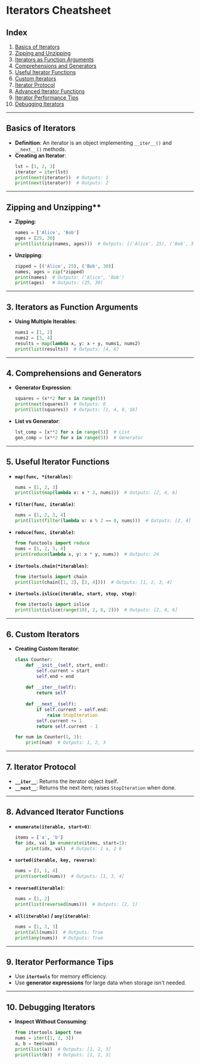 # **Iterators Cheatsheet**

## **Index**
1. [Basics of Iterators](#basics-of-iterators)
2. [Zipping and Unzipping](#zipping-and-unzipping)
3. [Iterators as Function Arguments](#iterators-as-function-arguments)
4. [Comprehensions and Generators](#comprehensions-and-generators)
5. [Useful Iterator Functions](#useful-iterator-functions)
6. [Custom Iterators](#custom-iterators)
7. [Iterator Protocol](#iterator-protocol)
8. [Advanced Iterator Functions](#advanced-iterator-functions)
9. [Iterator Performance Tips](#iterator-performance-tips)
10. [Debugging Iterators](#debugging-iterators)

---

## Basics of Iterators
- **Definition**: An iterator is an object implementing `__iter__()` and `__next__()` methods.
- **Creating an Iterator**:
  ```python
  lst = [1, 2, 3]
  iterator = iter(lst)
  print(next(iterator))  # Outputs: 1
  print(next(iterator))  # Outputs: 2
  ```

---

## Zipping and Unzipping**
- **Zipping**:
  ```python
  names = ['Alice', 'Bob']
  ages = [25, 30]
  print(list(zip(names, ages)))  # Outputs: [('Alice', 25), ('Bob', 30)]
  ```
- **Unzipping**:
  ```python
  zipped = [('Alice', 25), ('Bob', 30)]
  names, ages = zip(*zipped)
  print(names)  # Outputs: ('Alice', 'Bob')
  print(ages)   # Outputs: (25, 30)
  ```

---

## **3. Iterators as Function Arguments**
- **Using Multiple Iterables**:
  ```python
  nums1 = [1, 2]
  nums2 = [3, 4]
  results = map(lambda x, y: x + y, nums1, nums2)
  print(list(results))  # Outputs: [4, 6]
  ```

---

## **4. Comprehensions and Generators**
- **Generator Expression**:
  ```python
  squares = (x**2 for x in range(5))
  print(next(squares))  # Outputs: 0
  print(list(squares))  # Outputs: [1, 4, 9, 16]
  ```
- **List vs Generator**:
  ```python
  lst_comp = [x**2 for x in range(5)]  # List
  gen_comp = (x**2 for x in range(5))  # Generator
  ```

---

## **5. Useful Iterator Functions**
- **`map(func, *iterables)`**:
  ```python
  nums = [1, 2, 3]
  print(list(map(lambda x: x * 2, nums)))  # Outputs: [2, 4, 6]
  ```
- **`filter(func, iterable)`**:
  ```python
  nums = [1, 2, 3, 4]
  print(list(filter(lambda x: x % 2 == 0, nums)))  # Outputs: [2, 4]
  ```
- **`reduce(func, iterable)`**:
  ```python
  from functools import reduce
  nums = [1, 2, 3, 4]
  print(reduce(lambda x, y: x * y, nums))  # Outputs: 24
  ```
- **`itertools.chain(*iterables)`**:
  ```python
  from itertools import chain
  print(list(chain([1, 2], [3, 4])))  # Outputs: [1, 2, 3, 4]
  ```
- **`itertools.islice(iterable, start, stop, step)`**:
  ```python
  from itertools import islice
  print(list(islice(range(10), 2, 8, 2)))  # Outputs: [2, 4, 6]
  ```

---

## **6. Custom Iterators**
- **Creating Custom Iterator**:
  ```python
  class Counter:
      def __init__(self, start, end):
          self.current = start
          self.end = end
      
      def __iter__(self):
          return self
      
      def __next__(self):
          if self.current > self.end:
              raise StopIteration
          self.current += 1
          return self.current - 1

  for num in Counter(1, 3):
      print(num)  # Outputs: 1, 2, 3
  ```

---

## **7. Iterator Protocol**
- **`__iter__`**: Returns the iterator object itself.
- **`__next__`**: Returns the next item; raises `StopIteration` when done.

---

## **8. Advanced Iterator Functions**
- **`enumerate(iterable, start=0)`**:
  ```python
  items = ['a', 'b']
  for idx, val in enumerate(items, start=1):
      print(idx, val)  # Outputs: 1 a, 2 b
  ```
- **`sorted(iterable, key, reverse)`**:
  ```python
  nums = [3, 1, 4]
  print(sorted(nums))  # Outputs: [1, 3, 4]
  ```
- **`reversed(iterable)`**:
  ```python
  nums = [1, 2]
  print(list(reversed(nums)))  # Outputs: [2, 1]
  ```
- **`all(iterable)` / `any(iterable)`**:
  ```python
  nums = [1, 2, 3]
  print(all(nums))  # Outputs: True
  print(any(nums))  # Outputs: True
  ```

---

## **9. Iterator Performance Tips**
- Use **`itertools`** for memory efficiency.
- Use **generator expressions** for large data when storage isn't needed.

---

## **10. Debugging Iterators**
- **Inspect Without Consuming**:
  ```python
  from itertools import tee
  nums = iter([1, 2, 3])
  a, b = tee(nums)
  print(list(a))  # Outputs: [1, 2, 3]
  print(list(b))  # Outputs: [1, 2, 3]
  ```
